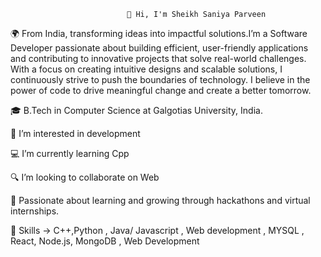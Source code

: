                               👋 Hi, I'm Sheikh Saniya Parveen
🌍 From India, transforming ideas into impactful solutions.I’m a Software Developer passionate about building efficient, user-friendly applications and contributing to innovative projects that solve real-world challenges. With a focus on creating intuitive designs and scalable solutions, I continuously strive to push the boundaries of technology. I believe in the power of code to drive meaningful change and create a better tomorrow.

🎓 B.Tech in Computer Science at Galgotias University, India.

👀 I’m interested in development

💻 I’m currently learning Cpp 

🔍 I’m looking to collaborate on Web 

🌱 Passionate about learning and growing through hackathons and virtual internships.

🔧 Skills -> C++,Python , Java/ Javascript , Web development , MYSQL , React, Node.js, MongoDB , Web Development

